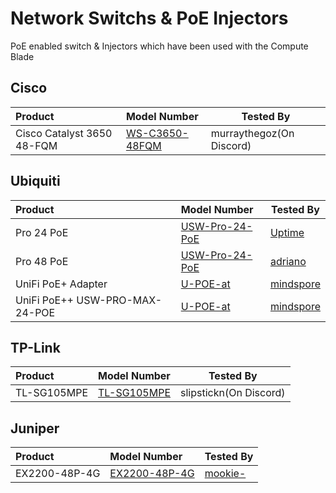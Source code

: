# Network Switchs & PoE Injectors

PoE enabled switch & Injectors which have been used with the Compute Blade

## Cisco
| Product                       | Model Number              | Tested By |
|:------------------------------|:------------------ | --------- |
| Cisco Catalyst 3650 48-FQM | [WS-C3650-48FQM](https://www.cisco.com/c/en/us/products/collateral/switches/catalyst-3650-series-switches/data_sheet-c78-729449.html) | murraythegoz(On Discord) |

## Ubiquiti

| Product                       | Model Number         | Tested By |
|:------------------------------|:------------------ | --------- |
| Pro 24 PoE | [USW-Pro-24-PoE](https://techspecs.ui.com/unifi/switching/usw-pro-24-poe) | [Uptime](https://github.com/uptime-industries) |
| Pro 48 PoE | [USW-Pro-24-PoE](https://techspecs.ui.com/unifi/switching/usw-pro-48-poe) | [adriano](https://github.com/Adriano8899) |
| UniFi PoE+ Adapter | [U-POE-at](https://store.ui.com/eu/en/products/u-poe-at) | [mindspore](https://github.com/cKhoff) |
| UniFi PoE++ USW-PRO-MAX-24-POE | [U-POE-at](https://eu.store.ui.com/eu/en/products/usw-pro-max-24-poe) | [mindspore](https://github.com/cKhoff) |


## TP-Link

| Product                       | Model Number              | Tested By |
|:------------------------------|:------------------ | --------- |
| TL-SG105MPE | [TL-SG105MPE](https://www.tp-link.com/us/home-networking/5-port-switch/tl-sg105mpe/) | slipstickn(On Discord) |

## Juniper

| Product                       | Model Number              | Tested By |
|:------------------------------|:------------------ | --------- |
| EX2200-48P-4G | [EX2200-48P-4G](https://www.juniper.net/documentation/product/us/en/ex2200/) | [mookie-](https://github.com/mookie-) |
